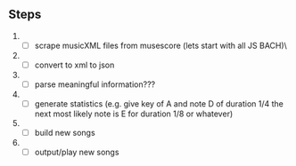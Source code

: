## Steps 

1. - [ ] scrape musicXML files from musescore (lets start with all JS BACH)\
1. - [ ] convert to xml to json
1. - [ ] parse meaningful information???
1. - [ ] generate statistics (e.g. give key of A and note D of duration 1/4 the next most likely note is E for duration 1/8 or whatever)
1. - [ ] build new songs 
1. - [ ] output/play new songs